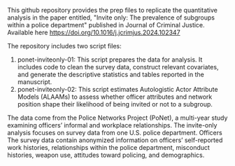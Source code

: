 This github repository provides the prep files to replicate the quantitative analysis in the paper entitled, "Invite only: The prevalence of subgroups within a police department" published in Journal of Criminal Justice. Available here https://doi.org/10.1016/j.jcrimjus.2024.102347

The repository includes two script files:

1.	ponet-inviteonly-01: This script prepares the data for analysis. It includes code to clean the survey data, construct relevant covariates, and generate the descriptive statistics and tables reported in the manuscript.
2.	ponet-inviteonly-02: This script estimates Autologistic Actor Attribute Models (ALAAMs) to assess whether officer attributes and network position shape their likelihood of being invited or not to a subgroup.

The data come from the Police Networks Project (PoNet), a multi-year study examining officers’ informal and workplace relationships. The invite-only analysis focuses on survey data from one U.S. police department. Officers The survey data contain anonymized information on officers’ self-reported work histories, relationships within the police department, misconduct histories, weapon use, attitudes toward policing, and demographics.
